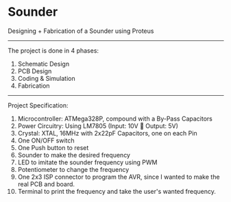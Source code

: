 # Sounder
Designing + Fabrication of a Sounder using Proteus 
_________________________________________________________________________
The project is done in 4 phases:
1. Schematic Design
2. PCB Design
3. Coding & Simulation
4. Fabrication
______________________________________
Project Specification:
  1.	Microcontroller: ATMega328P, compound with a By-Pass Capacitors
  2.	Power Circuitry: Using LM7805 (Input: 10V  Output: 5V)
  3.	Crystal: XTAL, 16MHz with 2x22pF Capacitors, one on each Pin
  4.	One ON/OFF switch
  5.	One Push button to reset
  6.	Sounder to make the desired frequency
  7.	LED to imitate the sounder frequency using PWM
  8.	Potentiometer to change the frequency
  9.	One 2x3 ISP connector to program the AVR, since I wanted to make the real PCB and board.
  10.	Terminal to print the frequency and take the user's wanted frequency.

